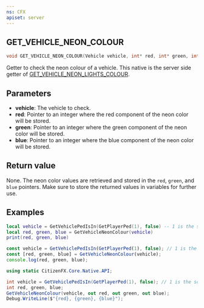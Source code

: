 ```yaml
---
ns: CFX
apiset: server
---
```

## GET_VEHICLE_NEON_COLOUR

```c
void GET_VEHICLE_NEON_COLOUR(Vehicle vehicle, int* red, int* green, int* blue);
```

Getter to check the neon colour of a vehicle. This native is the server side getter of [GET_VEHICLE_NEON_LIGHTS_COLOUR](#_0x7619EEE8C886757F).


## Parameters
* **vehicle**: The vehicle to check.
* **red**: Pointer to an integer where the red component of the neon color will be stored.
* **green**: Pointer to an integer where the green component of the neon color will be stored.
* **blue**: Pointer to an integer where the blue component of the neon color will be stored.

## Return value
None. The neon color values are retrieved and stored in the `red`, `green`, and `blue` pointers. Make sure to store the returned values in variables for further use.

## Examples
```lua
local vehicle = GetVehiclePedIsIn(GetPlayerPed(1), false) -- 1 is the source here
local red, green, blue = GetVehicleNeonColour(vehicle)
print(red, green, blue)
```

```js
const vehicle = GetVehiclePedIsIn(GetPlayerPed(1), false); // 1 is the source here
const [red, green, blue] = GetVehicleNeonColour(vehicle);
console.log(red, green, blue);
```

```cs
using static CitizenFX.Core.Native.API;

int vehicle = GetVehiclePedIsIn(GetPlayerPed(1), false); // 1 is the source here
int red, green, blue;
GetVehicleNeonColour(vehicle, out red, out green, out blue);
Debug.WriteLine($"{red}, {green}, {blue}");
```